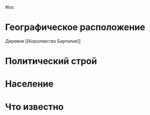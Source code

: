 #loc
# Географическое расположение
Деревня
[[Королевство Бартилия]]
# Политический строй

# Население

# Что известно


